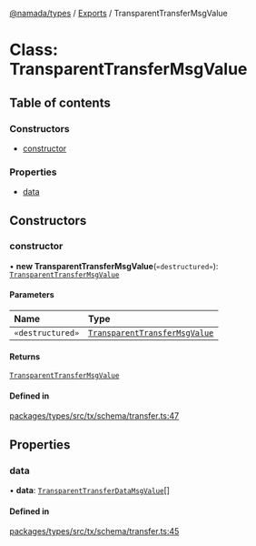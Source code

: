 [@namada/types](../README.md) / [Exports](../modules.md) / TransparentTransferMsgValue

# Class: TransparentTransferMsgValue

## Table of contents

### Constructors

- [constructor](TransparentTransferMsgValue.md#constructor)

### Properties

- [data](TransparentTransferMsgValue.md#data)

## Constructors

### constructor

• **new TransparentTransferMsgValue**(`«destructured»`): [`TransparentTransferMsgValue`](TransparentTransferMsgValue.md)

#### Parameters

| Name | Type |
| :------ | :------ |
| `«destructured»` | [`TransparentTransferMsgValue`](TransparentTransferMsgValue.md) |

#### Returns

[`TransparentTransferMsgValue`](TransparentTransferMsgValue.md)

#### Defined in

[packages/types/src/tx/schema/transfer.ts:47](https://github.com/anoma/namada-interface/blob/dedbae7e806a646649051a09499b31d03fef0091/packages/types/src/tx/schema/transfer.ts#L47)

## Properties

### data

• **data**: [`TransparentTransferDataMsgValue`](TransparentTransferDataMsgValue.md)[]

#### Defined in

[packages/types/src/tx/schema/transfer.ts:45](https://github.com/anoma/namada-interface/blob/dedbae7e806a646649051a09499b31d03fef0091/packages/types/src/tx/schema/transfer.ts#L45)
